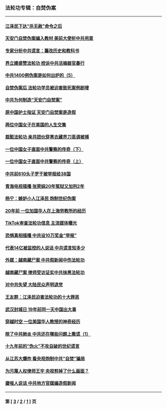 ### 法轮功专辑：自焚伪案
---
#### [江泽民下达“杀无赦”命令之后](../../pages/nf5562/n13878084.md?05040430) 
#### [天安门自焚伪案编入教材 美前大使析中共用意](../../pages/nf5562/n13791932.md?05040430) 
#### [专家分析中共谎言：纂改历史和教科书](../../pages/nf5562/n13781542.md?05040430) 
#### [界立建盛赞法轮功 控诉中共活摘器官暴行](../../pages/nf5562/n13781971.md?05040430) 
#### [中共1400例伪案是如何出炉的（5）](../../pages/nf5562/n13226831.md?05040430) 
#### [自焚伪案后 法轮功学员被迫害致死案例剧增](../../pages/nf5562/n13190600.md?05040430) 
#### [中共为何制造“天安门自焚案”](../../pages/nf5562/n13183270.md?05040430) 
#### [原中国护士指证 天安门自焚案是造假](../../pages/nf5562/n13172289.md?05040430) 
#### [两位中国女子在美国的人生交集](../../pages/nf5562/n13156138.md?05040430) 
#### [栽赃法轮功 亲共团伙穿黑衣藏界刀高调被捕](../../pages/nf5562/n13073780.md?05040430) 
#### [一位中国女子直面中共警察的传奇（下）](../../pages/nf5562/n12989706.md?05040430) 
#### [一位中国女子直面中共警察的传奇（上）](../../pages/nf5562/n12985072.md?05040430) 
#### [中共前610头子罗干被举报给38国](../../pages/nf5562/n12975419.md?05040430) 
#### [青海电视插播 张荣娟20年冤狱又加刑2年](../../pages/nf5562/n12738166.md?05040430) 
#### [杨宁：嫉妒小人江泽民 炮制世纪伪案](../../pages/nf5562/n12724108.md?05040430) 
#### [20年前 一位加国华人在上海劳教所的经历](../../pages/nf5562/n12707932.md?05040430) 
#### [TikTok审查法轮功信息 主流媒体曝光](../../pages/nf5562/n12362336.md?05040430) 
#### [恐惧真相插播 中共设10万奖金“举报”](../../pages/nf5562/n12306396.md?05040430) 
#### [代表14亿被监控的人说话 中共谎言知多少](../../pages/nf5562/n12297484.md?05040430) 
#### [外媒：越南藏尸案 中共假新闻中伤法轮功](../../pages/nf5562/n12264411.md?05040430) 
#### [越南藏尸案 律师受访证实中共抹黑法轮功](../../pages/nf5562/n12261878.md?05040430) 
#### [对中共失望 大陆民众声明退党](../../pages/nf5562/n12187315.md?05040430) 
#### [王友群：江泽民迫害法轮功的十大罪恶](../../pages/nf5562/n12169074.md?05040430) 
#### [武汉封城日 19年前同一天中国出大事](../../pages/nf5562/n12150901.md?05040430) 
#### [穿越时空  一位美国华人教授的神奇经历](../../pages/nf5562/n12097460.md?05040430) 
#### [除了中共肺炎 中共还在哪些问题上撒谎（1）](../../pages/nf5562/n11955770.md?05040430) 
#### [十九年前的“伪火”不攻自破的世纪谎言](../../pages/nf5562/n11813238.md?05040430) 
#### [从江苏大爆炸 看央视炮制中共“自焚”骗局](../../pages/nf5562/n11140275.md?05040430) 
#### [为污蔑人权律师王宇 央视剪掉了什么画面？](../../pages/nf5562/n11130142.md?05040430) 
#### [聋哑人说话 中共地方官媒编造假新闻](../../pages/nf5562/n11006067.md?05040430) 

---
#### 第 [ [3](./3.md?05040430) / [2](./2.md?05040430) / [1](./1.md?05040430) ] 页
